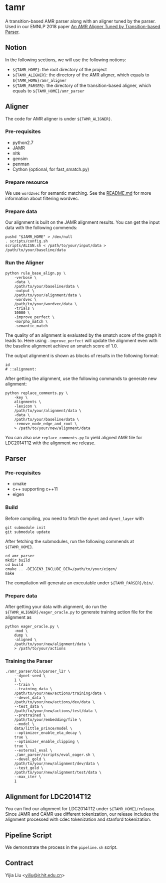 tamr
====

A transition-based AMR parser along with an aligner tuned by the parser.
Used in our EMNLP 2018 paper [An AMR Aligner Tuned by Transition-based Parser]().


## Notion

In the following sections, we will use the following notions:

- `${TAMR_HOME}`: the root directory of the project
- `${TAMR_ALIGNER}`: the directory of the AMR aligner, which equals
 to `${TAMR_HOME}/amr_aligner`
- `${TAMR_PARSER}`: the directory of the transition-based aligner, which equals
 to `${TAMR_HOME}/amr_parser`
 
## Aligner

The code for AMR aligner is under `${TAMR_ALIGNER}`.

### Pre-requisites

- python2.7
- JAMR
- nltk
- gensim
- penman
- Cython (optional, for fast_smatch.py)

### Prepare resource
We use `word2vec` for semantic matching. See the [README.md]()
for more information about filtering wordvec.

### Prepare data
Our alignment is built on the JAMR alignment results.
You can get the input data with the following commends:
```
pushd "$JAMR_HOME" > /dev/null
. scripts/config.sh
scripts/ALIGN.sh < /path/to/your/input/data > /path/to/your/baseline/data
```

### Run the Aligner
```
python rule_base_align.py \
    -verbose \
    -data \
    /path/to/your/baseline/data \
    -output \
    /path/to/your/alignment/data \
    -wordvec \
    /path/to/your/wordvec/data \
    -trials \
    10000 \
    -improve_perfect \
    -morpho_match \
    -semantic_match
```

The quality of an alignment is evaluated by the smatch
score of the graph
it leads to. Here using `-improve_perfect` will
update the alignment even with the baseline alignment
achieve an smatch score of 1.0.

The output alignment is shown as blocks of results in the following format:
```
id
# ::alignment:
```

After getting the alignment, use the following commands to generate
new alignment:
```
python replace_comments.py \
    -key \
    alignments \
    -lexicon \
    /path/to/your/alignment/data \
    -data \
    /path/to/your/baseline/data \
    -remove_node_edge_and_root \
    > /path/to/your/new/alignment/data
```

You can also use `replace_comments.py` to yield aligned AMR file
for LDC2014T12 with the alignment we release.

## Parser

### Pre-requisites

- cmake
- c++ supporting c++11
- eigen

### Build

Before compiling, you need to fetch the `dynet` and `dynet_layer` with
```
git submodule init
git submodule update
```

After fetching the submodules, run the following commends
at `${TAMR_HOME}`.

```
cd amr_parser
mkdir build
cd build
cmake .. -DEIGEN3_INCLUDE_DIR=/path/to/your/eigen/
make
```

The compilation will generate an executable under `${TAMR_PARSER}/bin/`.

### Prepare data

After getting your data with alignment,
do run the `${TAMR_ALIGNER}/eager_oracle.py`
to generate training action file for the alignment as
```
python eager_oracle.py \
    -mod \
    dump \
    -aligned \
    /path/to/your/new/alignment/data \
    > /path/to/your/actions
```

### Training the Parser

```
./amr_parser/bin/parser_l2r \
    --dynet-seed \
    1 \
    --train \
    --training_data \
    /path/to/your/new/actions/training/data \
    --devel_data \
    /path/to/your/new/actions/dev/data \
    --test_data \
    /path/to/your/new/actions/test/data \
    --pretrained \
    /path/to/your/embedding/file \
    --model \
    data/little_prince/model \
    --optimizer_enable_eta_decay \
    true \
    --optimizer_enable_clipping \
    true \
    --external_eval \
    ./amr_parser/scripts/eval_eager.sh \
    --devel_gold \
    /path/to/your/new/alignment/dev/data \
    --test_gold \
    /path/to/your/new/alignment/test/data \
    --max_iter \
    1
```

## Alignment for LDC2014T12

You can find our alignment for LDC2014T12 under `${TAMR_HOME}/release`.
Since JAMR and CAMR use different tokenization, our release includes
the alignment processed with cdec tokenization and stanford tokenization.

## Pipeline Script

We demonstrate the process in the `pipeline.sh` script.

## Contract

Yijia Liu <<yjliu@ir.hit.edu.cn>>
